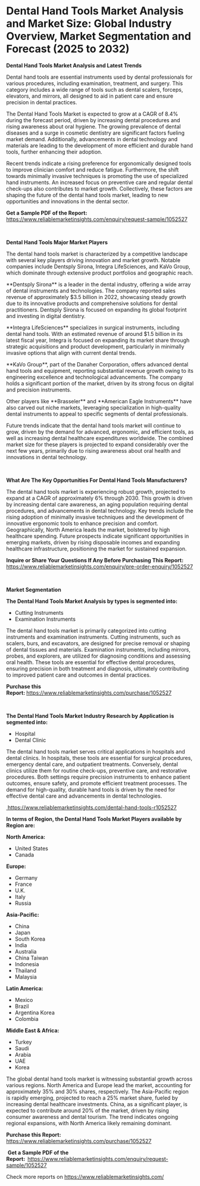 <p><h1>Dental Hand Tools Market Analysis and Market Size: Global Industry Overview, Market Segmentation and Forecast (2025 to 2032)</h1></p><p><strong>Dental Hand Tools Market Analysis and Latest Trends</strong></p>
<p><p>Dental hand tools are essential instruments used by dental professionals for various procedures, including examination, treatment, and surgery. This category includes a wide range of tools such as dental scalers, forceps, elevators, and mirrors, all designed to aid in patient care and ensure precision in dental practices.</p><p>The Dental Hand Tools Market is expected to grow at a CAGR of 8.4% during the forecast period, driven by increasing dental procedures and rising awareness about oral hygiene. The growing prevalence of dental diseases and a surge in cosmetic dentistry are significant factors fueling market demand. Additionally, advancements in dental technology and materials are leading to the development of more efficient and durable hand tools, further enhancing their adoption.</p><p>Recent trends indicate a rising preference for ergonomically designed tools to improve clinician comfort and reduce fatigue. Furthermore, the shift towards minimally invasive techniques is promoting the use of specialized hand instruments. An increased focus on preventive care and regular dental check-ups also contributes to market growth. Collectively, these factors are shaping the future of the dental hand tools market, leading to new opportunities and innovations in the dental sector.</p></p>
<p><strong>Get a Sample PDF of the Report:&nbsp;</strong> <a href="https://www.reliablemarketinsights.com/enquiry/request-sample/1052527?utm_campaign=2112&utm_medium=2&utm_source=Github&utm_content=ia&utm_term=03032025&utm_id=dental-hand-tools">https://www.reliablemarketinsights.com/enquiry/request-sample/1052527</a></p>
<p>&nbsp;</p>
<p><strong>Dental Hand Tools Major Market Players</strong></p>
<p><p>The dental hand tools market is characterized by a competitive landscape with several key players driving innovation and market growth. Notable companies include Dentsply Sirona, Integra LifeSciences, and KaVo Group, which dominate through extensive product portfolios and geographic reach.</p><p>**Dentsply Sirona** is a leader in the dental industry, offering a wide array of dental instruments and technologies. The company reported sales revenue of approximately $3.5 billion in 2022, showcasing steady growth due to its innovative products and comprehensive solutions for dental practitioners. Dentsply Sirona is focused on expanding its global footprint and investing in digital dentistry.</p><p>**Integra LifeSciences** specializes in surgical instruments, including dental hand tools. With an estimated revenue of around $1.5 billion in its latest fiscal year, Integra is focused on expanding its market share through strategic acquisitions and product development, particularly in minimally invasive options that align with current dental trends.</p><p>**KaVo Group**, part of the Danaher Corporation, offers advanced dental hand tools and equipment, reporting substantial revenue growth owing to its engineering excellence and technological advancements. The company holds a significant portion of the market, driven by its strong focus on digital and precision instruments.</p><p>Other players like **Brasseler** and **American Eagle Instruments** have also carved out niche markets, leveraging specialization in high-quality dental instruments to appeal to specific segments of dental professionals.</p><p>Future trends indicate that the dental hand tools market will continue to grow, driven by the demand for advanced, ergonomic, and efficient tools, as well as increasing dental healthcare expenditures worldwide. The combined market size for these players is projected to expand considerably over the next few years, primarily due to rising awareness about oral health and innovations in dental technology.</p></p>
<p>&nbsp;</p>
<p><strong>What Are The Key Opportunities For Dental Hand Tools Manufacturers?</strong></p>
<p><p>The dental hand tools market is experiencing robust growth, projected to expand at a CAGR of approximately 6% through 2030. This growth is driven by increasing dental care awareness, an aging population requiring dental procedures, and advancements in dental technology. Key trends include the rising adoption of minimally invasive techniques and the development of innovative ergonomic tools to enhance precision and comfort. Geographically, North America leads the market, bolstered by high healthcare spending. Future prospects indicate significant opportunities in emerging markets, driven by rising disposable incomes and expanding healthcare infrastructure, positioning the market for sustained expansion.</p></p>
<p><strong>Inquire or Share Your Questions If Any Before Purchasing This Report:</strong> <a href="https://www.reliablemarketinsights.com/enquiry/pre-order-enquiry/1052527?utm_campaign=2112&utm_medium=2&utm_source=Github&utm_content=ia&utm_term=03032025&utm_id=dental-hand-tools">https://www.reliablemarketinsights.com/enquiry/pre-order-enquiry/1052527</a></p>
<p>&nbsp;</p>
<p><strong>Market Segmentation</strong></p>
<p><strong>The Dental Hand Tools Market Analysis by types is segmented into:</strong></p>
<p><ul><li>Cutting Instruments</li><li>Examination Instruments</li></ul></p>
<p><p>The dental hand tools market is primarily categorized into cutting instruments and examination instruments. Cutting instruments, such as scalers, burs, and excavators, are designed for precise removal or shaping of dental tissues and materials. Examination instruments, including mirrors, probes, and explorers, are utilized for diagnosing conditions and assessing oral health. These tools are essential for effective dental procedures, ensuring precision in both treatment and diagnosis, ultimately contributing to improved patient care and outcomes in dental practices.</p></p>
<p><strong>Purchase this Report:&nbsp;</strong><a href="https://www.reliablemarketinsights.com/purchase/1052527?utm_campaign=2112&utm_medium=2&utm_source=Github&utm_content=ia&utm_term=03032025&utm_id=dental-hand-tools">https://www.reliablemarketinsights.com/purchase/1052527</a></p>
<p>&nbsp;</p>
<p><strong>The Dental Hand Tools Market Industry Research by Application is segmented into:</strong></p>
<p><ul><li>Hospital</li><li>Dental Clinic</li></ul></p>
<p><p>The dental hand tools market serves critical applications in hospitals and dental clinics. In hospitals, these tools are essential for surgical procedures, emergency dental care, and outpatient treatments. Conversely, dental clinics utilize them for routine check-ups, preventive care, and restorative procedures. Both settings require precision instruments to enhance patient outcomes, ensure safety, and promote efficient treatment processes. The demand for high-quality, durable hand tools is driven by the need for effective dental care and advancements in dental technologies.</p></p>
<p><a href="https://www.reliablemarketinsights.com/dental-hand-tools-r1052527?utm_campaign=2112&utm_medium=2&utm_source=Github&utm_content=ia&utm_term=03032025&utm_id=dental-hand-tools">&nbsp;https://www.reliablemarketinsights.com/dental-hand-tools-r1052527</a></p>
<p><strong>In terms of Region, the Dental Hand Tools Market Players available by Region are:</strong></p>
<p>
    <p> <strong> North America: </strong>
        <ul>
            <li>United States</li>
            <li>Canada</li>
        </ul>
        </p> 
    <p> <strong> Europe: </strong>
        <ul>
            <li>Germany</li>
            <li>France</li>
            <li>U.K.</li>
            <li>Italy</li>
            <li>Russia</li>
        </ul>
        </p> 
    <p> <strong> Asia-Pacific: </strong>
        <ul>
            <li>China</li>
            <li>Japan</li>
            <li>South Korea</li>
            <li>India</li>
            <li>Australia</li>
            <li>China Taiwan</li>
            <li>Indonesia</li>
            <li>Thailand</li>
            <li>Malaysia</li>
        </ul>
        </p> 
    <p> <strong> Latin America: </strong>
        <ul>
            <li>Mexico</li>
            <li>Brazil</li>
            <li>Argentina Korea</li>
            <li>Colombia</li>
        </ul>
        </p> 
    <p> <strong> Middle East & Africa: </strong>
        <ul>
            <li>Turkey</li>
            <li>Saudi</li>
            <li>Arabia</li>
            <li>UAE</li>
            <li>Korea</li>
        </ul>
    </p>
    </p>
<p><p>The global dental hand tools market is witnessing substantial growth across various regions. North America and Europe lead the market, accounting for approximately 35% and 30% shares, respectively. The Asia-Pacific region is rapidly emerging, projected to reach a 25% market share, fueled by increasing dental healthcare investments. China, as a significant player, is expected to contribute around 20% of the market, driven by rising consumer awareness and dental tourism. The trend indicates ongoing regional expansions, with North America likely remaining dominant.</p></p>
<p><strong>Purchase this Report: </strong><a href="https://www.reliablemarketinsights.com/purchase/1052527?utm_campaign=2112&utm_medium=2&utm_source=Github&utm_content=ia&utm_term=03032025&utm_id=dental-hand-tools">https://www.reliablemarketinsights.com/purchase/1052527</a></p>
<p>&nbsp;<strong>Get a Sample PDF of the Report:&nbsp;&nbsp;</strong><a href="https://www.reliablemarketinsights.com/enquiry/request-sample/1052527?utm_campaign=2112&utm_medium=2&utm_source=Github&utm_content=ia&utm_term=03032025&utm_id=dental-hand-tools">https://www.reliablemarketinsights.com/enquiry/request-sample/1052527</a></p>
<p><strong></strong></p>
<p>Check more reports on <a href="https://www.reliablemarketinsights.com/?utm_campaign=2112&utm_medium=2&utm_source=Github&utm_content=ia&utm_term=03032025&utm_id=dental-hand-tools">https://www.reliablemarketinsights.com/</a></p>